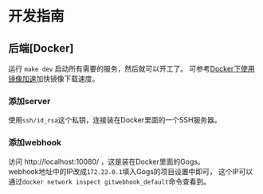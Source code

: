# 开发指南

## 后端[Docker]

运行 `make dev` 启动所有需要的服务，然后就可以开工了。
可参考[Docker下使用镜像加速](http://www.imike.me/2016/04/20/Docker下使用镜像加速/)加快镜像下载速度。

### 添加server

使用`ssh/id_rsa`这个私钥，连接装在Docker里面的一个SSH服务器。


### 添加webhook

访问 http://localhost:10080/ ，这是装在Docker里面的Gogs。  
webhook地址中的IP改成`172.22.0.1`填入Gogs的项目设置中即可，
这个IP可以通过`docker network inspect gitwebhook_default`命令查看到。

